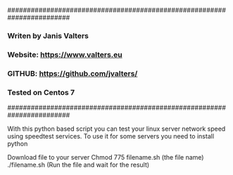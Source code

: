########################################################################
###                                                                  ###
###          Writen by Janis Valters                                 ###
###  Website: https://www.valters.eu                                 ###
###  GITHUB:  https://github.com/jvalters/                           ###
###                                                                  ###
###                                                                  ###
###         Tested on Centos 7                                       ###
########################################################################

With this python based script you can test your linux server network speed using speedtest services.
To use it for some servers you need to install python


Download file to your server
Chmod 775 filename.sh (the file name)
./filename.sh (Run the file and wait for the result)
